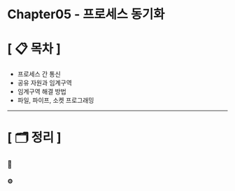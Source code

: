 # **Chapter05 - 프로세스 동기화**

# **[ 📋 목차 ]**
- 프로세스 간 통신
- 공유 자원과 임계구역
- 임계구역 해결 방법
- 파일, 파이프, 소켓 프로그래밍

****

# **[ 🗂️ 정리 ]**
### 📌 
#### ⚙︎  
